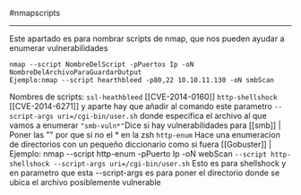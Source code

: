 #nmapscripts 

----

Este apartado es para nombrar scripts de nmap, que nos pueden ayudar a enumerar vulnerabilidades

```
nmap --script NombreDelScript -pPuertos Ip -oN NombreDelArchivoParaGuardarOutput
Ejemplo:nmap --script hearthbleed -p80,22 10.10.11.130 -oN smbScan
```

Nombres de scripts:
`ssl-heathbleed` [[CVE-2014-0160]]
`http-shellshock` [[CVE-2014-6271]] y aparte hay que añadir al comando este parametro `--script-args uri=/cgi-bin/user.sh` donde especifica el archivo al que vamos a enumerar
``"smb-vuln*"``Dice si hay vulnerabilidades para [[smb]]              | Poner las "" por que si no el  \* en la zsh
`http-enum` Hace una enumeracion de directorios con un pequeño diccionario como si fuera [[Gobuster]]           | Ejemplo: nmap --script http-enum -pPuerto Ip -oN webScan
`--script http-shellshock --script-args uri=/cgi-bin/user.sh` Esto es para shellshock y en parametro que esta --script-args es para poner el directorio donde se ubica el archivo posiblemente vulnerable

